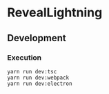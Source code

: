 # RevealLightning

## Development

### Execution

```
yarn run dev:tsc
yarn run dev:webpack
yarn run dev:electron
```
